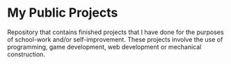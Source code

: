 # My Public Projects
Repository that contains finished projects that I have done for the purposes of school-work and/or self-improvement. These projects involve the use of programming, game development, web development or mechanical construction.
